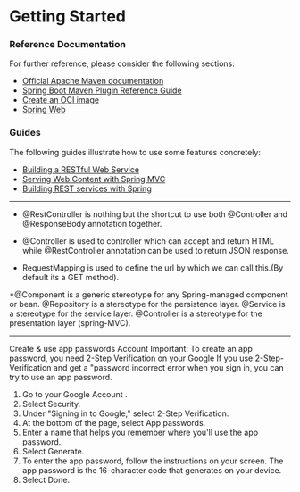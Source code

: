 # Getting Started

### Reference Documentation

For further reference, please consider the following sections:

* [Official Apache Maven documentation](https://maven.apache.org/guides/index.html)
* [Spring Boot Maven Plugin Reference Guide](https://docs.spring.io/spring-boot/docs/3.1.3/maven-plugin/reference/html/)
* [Create an OCI image](https://docs.spring.io/spring-boot/docs/3.1.3/maven-plugin/reference/html/#build-image)
* [Spring Web](https://docs.spring.io/spring-boot/docs/3.1.3/reference/htmlsingle/index.html#web)

### Guides

The following guides illustrate how to use some features concretely:

* [Building a RESTful Web Service](https://spring.io/guides/gs/rest-service/)
* [Serving Web Content with Spring MVC](https://spring.io/guides/gs/serving-web-content/)
* [Building REST services with Spring](https://spring.io/guides/tutorials/rest/)

---------------------------------------------

* @RestController is nothing but the shortcut to use both @Controller and @ResponseBody annotation together.
* @Controller is used to controller which can accept and return HTML
  while @RestController annotation can be used to return JSON response.

* RequestMapping is used to define the url by which we can call this.(By default its a GET method).

*@Component is a generic stereotype for any Spring-managed component or bean. @Repository is a stereotype for the
persistence layer. @Service is a stereotype for the service layer. @Controller is a stereotype for the presentation
layer (spring-MVC).

---------------
Create & use app passwords
Account
Important: To create an app password, you need 2-Step Verification on your Google If you use 2-Step-Verification and get
a "password incorrect error when you sign in, you can
try to use an app password.

1. Go to your Google Account .
2. Select Security.
3. Under "Signing in to Google," select 2-Step Verification.
4. At the bottom of the page, select App passwords.
5. Enter a name that helps you remember where you'll use the app password.
6. Select Generate.
7. To enter the app password, follow the instructions on your screen. The app password is the
   16-character code that generates on your device.
8. Select Done.
